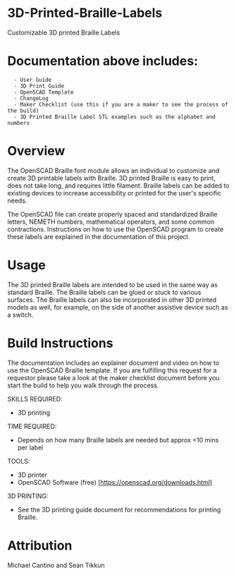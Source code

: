 # 3D-Printed-Braille-Labels
Customizable 3D printed Braille Labels
# Documentation above includes: 
      - User Guide
      - 3D Print Guide
      - OpenSCAD Template
      - ChangeLog
      - Maker Checklist (use this if you are a maker to see the process of the build)
      - 3D Printed Braille Label STL examples such as the alphabet and numbers

# Overview

The OpenSCAD Braille font module allows an individual to customize and create 3D printable labels with Braille. 3D printed Braille is easy to print, does not take long, and requires little filament. Braille labels can be added to existing devices to increase accessibility or printed for the user's specific needs.

The OpenSCAD file can create properly spaced and standardized Braille letters, NEMETH numbers, mathematical operators, and some common contractions. Instructions on how to use the OpenSCAD program to create these labels are explained in the documentation of this project.

# Usage

The 3D printed Braille labels are intended to be used in the same way as standard Braille. The Braille labels can be glued or stuck to various surfaces. The Braille labels can also be incorporated in other 3D printed models as well, for example, on the side of another assistive device such as a switch.

# Build Instructions

The documentation includes an explainer document and video on how to use the OpenSCAD Braille template. If you are fulfilling this request for a requestor please take a look at the maker checklist document before you start the build to help you walk through the process.

SKILLS REQUIRED:

- 3D printing

TIME REQUIRED:

- Depends on how many Braille labels are needed but approx <10 mins per label

TOOLS:

- 3D printer
- OpenSCAD Software (free) [https://openscad.org/downloads.html]

3D PRINTING:

- See the 3D printing guide document for recommendations for printing Braille.

# Attribution

Michael Cantino and Sean Tikkun
